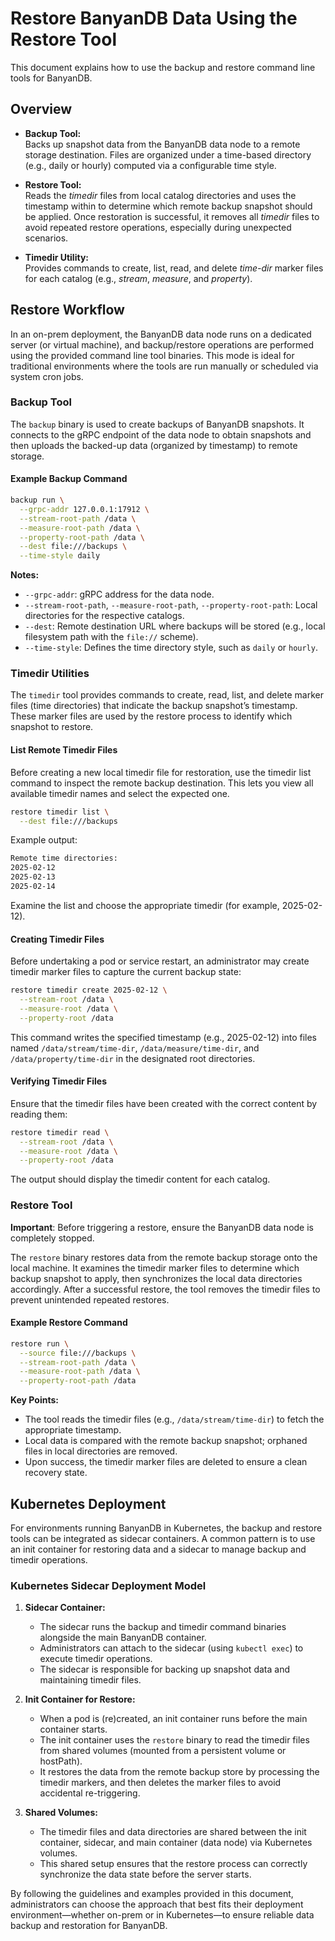 # Restore BanyanDB Data Using the Restore Tool

This document explains how to use the backup and restore command line tools for BanyanDB.

## Overview

- **Backup Tool:**  
  Backs up snapshot data from the BanyanDB data node to a remote storage destination. Files are organized under a time-based directory (e.g., daily or hourly) computed via a configurable time style.

- **Restore Tool:**  
  Reads the *timedir* files from local catalog directories and uses the timestamp within to determine which remote backup snapshot should be applied. Once restoration is successful, it removes all *timedir* files to avoid repeated restore operations, especially during unexpected scenarios.

- **Timedir Utility:**  
  Provides commands to create, list, read, and delete *time-dir* marker files for each catalog (e.g., _stream_, _measure_, and _property_).

## Restore Workflow

In an on-prem deployment, the BanyanDB data node runs on a dedicated server (or virtual machine), and backup/restore operations are performed using the provided command line tool binaries. This mode is ideal for traditional environments where the tools are run manually or scheduled via system cron jobs.

### Backup Tool

The `backup` binary is used to create backups of BanyanDB snapshots. It connects to the gRPC endpoint of the data node to obtain snapshots and then uploads the backed-up data (organized by timestamp) to remote storage.

#### Example Backup Command

```sh
backup run \
  --grpc-addr 127.0.0.1:17912 \
  --stream-root-path /data \
  --measure-root-path /data \
  --property-root-path /data \
  --dest file:///backups \
  --time-style daily
```

**Notes:**

- `--grpc-addr`: gRPC address for the data node.
- `--stream-root-path`, `--measure-root-path`, `--property-root-path`: Local directories for the respective catalogs.
- `--dest`: Remote destination URL where backups will be stored (e.g., local filesystem path with the `file://` scheme).
- `--time-style`: Defines the time directory style, such as `daily` or `hourly`.

### Timedir Utilities

The `timedir` tool provides commands to create, read, list, and delete marker files (time directories) that indicate the backup snapshot’s timestamp. These marker files are used by the restore process to identify which snapshot to restore.

#### List Remote Timedir Files

Before creating a new local timedir file for restoration, use the timedir list command to inspect the remote backup destination. This lets you view all available timedir names and select the expected one.

```sh
restore timedir list \
  --dest file:///backups
```

Example output:

```sh
Remote time directories:
2025-02-12
2025-02-13
2025-02-14
```

Examine the list and choose the appropriate timedir (for example, 2025-02-12).

#### Creating Timedir Files

Before undertaking a pod or service restart, an administrator may create timedir marker files to capture the current backup state:

```sh
restore timedir create 2025-02-12 \
  --stream-root /data \
  --measure-root /data \
  --property-root /data
```

This command writes the specified timestamp (e.g., 2025-02-12) into files named `/data/stream/time-dir`, `/data/measure/time-dir`, and `/data/property/time-dir` in the designated root directories.

#### Verifying Timedir Files

Ensure that the timedir files have been created with the correct content by reading them:

```sh
restore timedir read \
  --stream-root /data \
  --measure-root /data \
  --property-root /data
```

The output should display the timedir content for each catalog.

### Restore Tool

**Important**: Before triggering a restore, ensure the BanyanDB data node is completely stopped.

The `restore` binary restores data from the remote backup storage onto the local machine. It examines the timedir marker files to determine which backup snapshot to apply, then synchronizes the local data directories accordingly. After a successful restore, the tool removes the timedir files to prevent unintended repeated restores.

#### Example Restore Command

```sh
restore run \
  --source file:///backups \
  --stream-root-path /data \
  --measure-root-path /data \
  --property-root-path /data
```

**Key Points:**

- The tool reads the timedir files (e.g., `/data/stream/time-dir`) to fetch the appropriate timestamp.
- Local data is compared with the remote backup snapshot; orphaned files in local directories are removed.
- Upon success, the timedir marker files are deleted to ensure a clean recovery state.

## Kubernetes Deployment

For environments running BanyanDB in Kubernetes, the backup and restore tools can be integrated as sidecar containers. A common pattern is to use an init container for restoring data and a sidecar to manage backup and timedir operations.

### Kubernetes Sidecar Deployment Model

1. **Sidecar Container:**
   - The sidecar runs the backup and timedir command binaries alongside the main BanyanDB container.
   - Administrators can attach to the sidecar (using `kubectl exec`) to execute timedir operations.
   - The sidecar is responsible for backing up snapshot data and maintaining timedir files.

2. **Init Container for Restore:**
   - When a pod is (re)created, an init container runs before the main container starts.
   - The init container uses the `restore` binary to read the timedir files from shared volumes (mounted from a persistent volume or hostPath).
   - It restores the data from the remote backup store by processing the timedir markers, and then deletes the marker files to avoid accidental re-triggering.

3. **Shared Volumes:**
   - The timedir files and data directories are shared between the init container, sidecar, and main container (data node) via Kubernetes volumes.
   - This shared setup ensures that the restore process can correctly synchronize the data state before the server starts.

By following the guidelines and examples provided in this document, administrators can choose the approach that best fits their deployment environment—whether on-prem or in Kubernetes—to ensure reliable data backup and restoration for BanyanDB.
